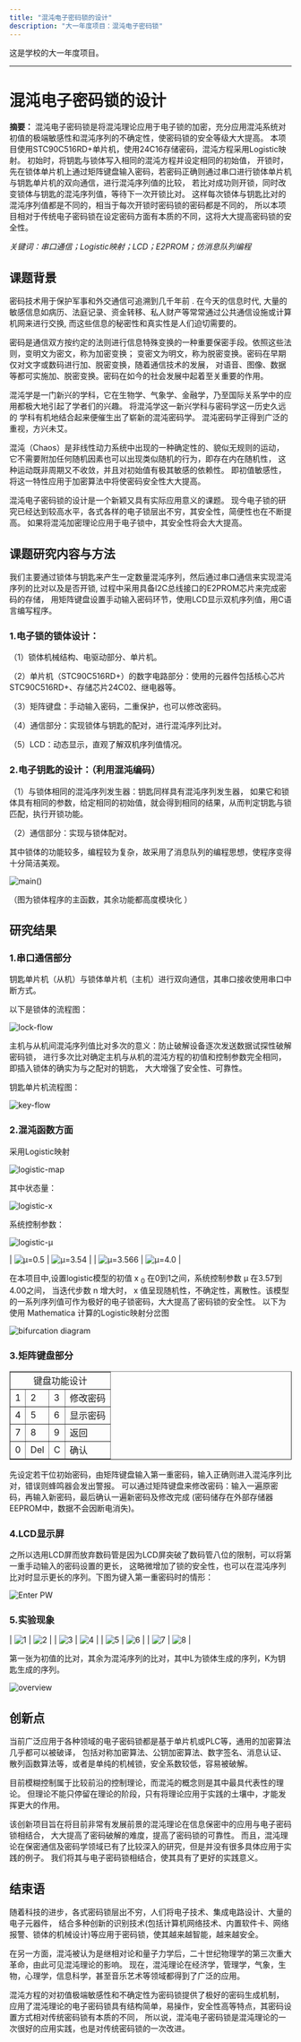 ```yaml
---
title: "混沌电子密码锁的设计"
description: "大一年度项目：混沌电子密码锁"
---
```


这是学校的大一年度项目。

----

# 混沌电子密码锁的设计

**摘要：**
混沌电子密码锁是将混沌理论应用于电子锁的加密，充分应用混沌系统对初值的极端敏感性和混沌序列的不确定性，使密码锁的安全等级大大提高。
本项目使用STC90C516RD+单片机，使用24C16存储密码，混沌方程采用Logistic映射。
初始时，将钥匙与锁体写入相同的混沌方程并设定相同的初始值，
开锁时，先在锁体单片机上通过矩阵键盘输入密码，若密码正确则通过串口进行锁体单片机与钥匙单片机的双向通信，进行混沌序列值的比较，
若比对成功则开锁，同时改变锁体与钥匙的混沌序列值，等待下一次开锁比对。
这样每次锁体与钥匙比对的混沌序列值都是不同的，相当于每次开锁时密码锁的密码都是不同的，
所以本项目相对于传统电子密码锁在设定密码方面有本质的不同，这将大大提高密码锁的安全性。

*关键词：串口通信；Logistic映射；LCD；E2PROM；仿消息队列编程*

## 课题背景

密码技术用于保护军事和外交通信可追溯到几千年前 .
在今天的信息时代, 大量的敏感信息如病历、法庭记录、资金转移、私人财产等常常通过公共通信设施或计算机网来进行交换,
而这些信息的秘密性和真实性是人们迫切需要的。

密码是通信双方按约定的法则进行信息特殊变换的一种重要保密手段。依照这些法则，变明文为密文，称为加密变换；
变密文为明文，称为脱密变换。密码在早期仅对文字或数码进行加、脱密变换，随着通信技术的发展，
对语音、图像、数据等都可实施加、脱密变换。密码在如今的社会发展中起着至关重要的作用。

混沌学是一门新兴的学科，它在生物学、气象学、金融学，乃至国际关系学中的应用都极大地引起了学者们的兴趣。
将混沌学这一新兴学科与密码学这一历史久远的 学科有机地结合起来便催生出了崭新的混沌密码学。
混沌密码学正得到广泛的重视，方兴未艾。

混沌（Chaos）是非线性动力系统中出现的一种确定性的、貌似无规则的运动，
它不需要附加任何随机因素也可以出现类似随机的行为，即存在内在随机性，
这种运动既非周期又不收敛，并且对初始值有极其敏感的依赖性。
即初值敏感性，将这一特性应用于加密算法中将使密码安全性大大提高。

混沌电子密码锁的设计是一个新颖又具有实际应用意义的课题。
现今电子锁的研究已经达到较高水平，各式各样的电子锁层出不穷，其安全性，简便性也在不断提高。
如果将混沌加密理论应用于电子锁中，其安全性将会大大提高。

## 课题研究内容与方法

我们主要通过锁体与钥匙来产生一定数量混沌序列，然后通过串口通信来实现混沌序列的比对以及是否开锁,
过程中采用具备I2C总线接口的E2PROM芯片来完成密码的存储，
用矩阵键盘设置手动输入密码环节，使用LCD显示双机序列值，用C语言编写程序。

### 1.电子锁的锁体设计：

（1）锁体机械结构、电驱动部分、单片机。

（2）单片机（STC90C516RD+）的数字电路部分：使用的元器件包括核心芯片STC90C516RD+、存储芯片24C02、继电器等。

（3）矩阵键盘：手动输入密码，二重保护，也可以修改密码。

（4）通信部分：实现锁体与钥匙的配对，进行混沌序列比对。

（5）LCD：动态显示，直观了解双机序列值情况。

### 2.电子钥匙的设计：（利用混沌编码）

（1）与锁体相同的混沌序列发生器：钥匙同样具有混沌序列发生器，
如果它和锁体具有相同的参数，给定相同的初始值，就会得到相同的结果，从而判定钥匙与锁匹配，执行开锁功能。

（2）通信部分：实现与锁体配对。

其中锁体的功能较多，编程较为复杂，故采用了消息队列的编程思想，使程序变得十分简洁美观。

![main()](/resource/main.png)

（图为锁体程序的主函数，其余功能都高度模块化 ）

## 研究结果

### 1.串口通信部分

钥匙单片机（从机）与锁体单片机（主机）进行双向通信，其串口接收使用串口中断方式。

以下是锁体的流程图：

![lock-flow](/resource/lock-flow.png)

主机与从机间混沌序列值比对多次的意义：防止破解设备逐次发送数据试探性破解密码锁，
进行多次比对确定主机与从机的混沌方程的初值和控制参数完全相同，即插入锁体的确实为与之配对的钥匙，
大大增强了安全性、可靠性。

钥匙单片机流程图：

![key-flow](/resource/key-flow.png)

### 2.混沌函数方面

采用Logistic映射

![logistic-map](/resource/logistic-map.png)

其中状态量：

![logistic-x](/resource/logistic-x.png)

系统控制参数：

![logistic-μ](/resource/logistic-miu.png)

| ![μ=0.5](/resource/miu=0.5.png) | ![μ=3.54](/resource/miu=3.54.png) |
| ![μ=3.566](/resource/miu=3.566.png) | ![μ=4.0](/resource/miu=4.0.png) |

在本项目中,设置logistic模型的初值 x <sub>0</sub> 在0到1之间，系统控制参数 μ 在3.57到4.00之间，
当迭代步数 n 增大时， x 值呈现随机性，不确定性，离散性。该模型的一系列序列值可作为极好的电子锁密码，大大提高了密码锁的安全性。
以下为使用 Mathematica 计算的Logistic映射分岔图

![bifurcation diagram](/resource/bifurcation.png)

### 3.矩阵键盘部分

<table border="1" width="300">
    <tr>
        <td colspan="4" align="center">键盘功能设计</td>
    </tr>
    <tr>
        <td>1</td>
        <td>2</td>
        <td>3</td>
        <td>修改密码</td>
    </tr>
    <tr>
        <td>4</td>
        <td>5</td>
        <td>6</td>
        <td>显示密码</td>
    </tr>
    <tr>
        <td>7</td>
        <td>8</td>
        <td>9</td>
        <td>返回</td>
    </tr>
    <tr>
        <td>0</td>
        <td>Del</td>
        <td>C</td>
        <td>确认</td>
    </tr>
</table>

先设定若干位初始密码，由矩阵键盘输入第一重密码，输入正确则进入混沌序列比对，错误则蜂鸣器会发出警报。
可以通过矩阵键盘来修改密码：输入一遍原密码，再输入新密码，最后确认一遍新密码及修改完成
(密码储存在外部存储器EEPROM中，数据不会因断电消失)。

### 4.LCD显示屏

之所以选用LCD屏而放弃数码管是因为LCD屏突破了数码管八位的限制，可以将第一重手动输入的密码设置的更长，
这略微增加了锁的安全性，也可以在混沌序列比对时显示更长的序列。下图为键入第一重密码时的情形：

![Enter PW](/resource/enter-pw.png)

### 5.实验现象 

| ![1](/resource/run1.png) | ![2](/resource/run2.png) |
| ![3](/resource/run3.png) | ![4](/resource/run4.png) |
| ![5](/resource/run5.png) | ![6](/resource/run6.png) |
| ![7](/resource/run7.png) | ![8](/resource/run8.png) |

第一张为初值的比对，其余为混沌序列的比对，其中L为锁体生成的序列，K为钥匙生成的序列。

![overview](/resource/overview.png)

## 创新点

当前广泛应用于各种领域的电子密码锁都是基于单片机或PLC等，通用的加密算法几乎都可以被破译，
包括对称加密算法、公钥加密算法、数字签名、消息认证、散列函数算法等，或者是单纯的机械锁，安全系数较低，容易被破解。

目前模糊控制属于比较前沿的控制理论，而混沌的概念则是其中最具代表性的理论。
但理论不能只停留在理论的阶段，只有将理论应用于实践的土壤中，才能发挥更大的作用。

该创新项目旨在将目前非常有发展前景的混沌理论在信息保密中的应用与电子密码锁相结合，
大大提高了密码破解的难度，提高了密码锁的可靠性。
而且，混沌理论在保密通信及密码学领域已有了比较深入的研究，但是并没有很多具体应用于实践的例子。
我们将其与电子密码锁相结合，使其具有了更好的实践意义。

## 结束语

随着科技的进步，各式密码锁层出不穷，人们将电子技术、集成电路设计、大量的电子元器件，
结合多种创新的识别技术(包括计算机网络技术、内置软件卡、网络报警、锁体的机械设计)等应用于密码锁，使其越来越智能，越来越安全。

在另一方面，混沌被认为是继相对论和量子力学后，二十世纪物理学的第三次重大革命，由此可见混沌理论的影响。
现在，混沌理论在经济学，管理学，气象，生物，心理学，信息科学，甚至音乐艺术等领域都得到了广泛的应用。

混沌方程的对初值极端敏感性和不确定性为密码锁提供了极好的密码生成机制，
应用了混沌理论的电子密码锁具有结构简单，易操作，安全性高等特点，其密码设置方式相对传统密码锁有本质的不同，
所以说，混沌电子密码锁是混沌理论的一次很好的应用实践，也是对传统密码锁的一次改进。

